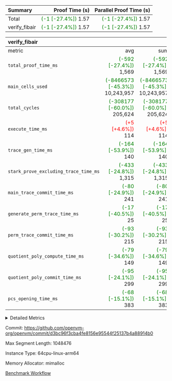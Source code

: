 | Summary | Proof Time (s) | Parallel Proof Time (s) |
|:---|---:|---:|
| Total | <span style='color: green'>(-1 [-27.4%])</span> 1.57 | <span style='color: green'>(-1 [-27.4%])</span> 1.57 |
| verify_fibair | <span style='color: green'>(-1 [-27.4%])</span> 1.57 | <span style='color: green'>(-1 [-27.4%])</span> 1.57 |


| verify_fibair |||||
|:---|---:|---:|---:|---:|
|metric|avg|sum|max|min|
| `total_proof_time_ms ` | <span style='color: green'>(-592 [-27.4%])</span> 1,569 | <span style='color: green'>(-592 [-27.4%])</span> 1,569 | <span style='color: green'>(-592 [-27.4%])</span> 1,569 | <span style='color: green'>(-592 [-27.4%])</span> 1,569 |
| `main_cells_used     ` | <span style='color: green'>(-8466573 [-45.3%])</span> 10,243,957 | <span style='color: green'>(-8466573 [-45.3%])</span> 10,243,957 | <span style='color: green'>(-8466573 [-45.3%])</span> 10,243,957 | <span style='color: green'>(-8466573 [-45.3%])</span> 10,243,957 |
| `total_cycles        ` | <span style='color: green'>(-308177 [-60.0%])</span> 205,624 | <span style='color: green'>(-308177 [-60.0%])</span> 205,624 | <span style='color: green'>(-308177 [-60.0%])</span> 205,624 | <span style='color: green'>(-308177 [-60.0%])</span> 205,624 |
| `execute_time_ms     ` | <span style='color: red'>(+5 [+4.6%])</span> 114 | <span style='color: red'>(+5 [+4.6%])</span> 114 | <span style='color: red'>(+5 [+4.6%])</span> 114 | <span style='color: red'>(+5 [+4.6%])</span> 114 |
| `trace_gen_time_ms   ` | <span style='color: green'>(-164 [-53.9%])</span> 140 | <span style='color: green'>(-164 [-53.9%])</span> 140 | <span style='color: green'>(-164 [-53.9%])</span> 140 | <span style='color: green'>(-164 [-53.9%])</span> 140 |
| `stark_prove_excluding_trace_time_ms` | <span style='color: green'>(-433 [-24.8%])</span> 1,315 | <span style='color: green'>(-433 [-24.8%])</span> 1,315 | <span style='color: green'>(-433 [-24.8%])</span> 1,315 | <span style='color: green'>(-433 [-24.8%])</span> 1,315 |
| `main_trace_commit_time_ms` | <span style='color: green'>(-80 [-24.9%])</span> 241 | <span style='color: green'>(-80 [-24.9%])</span> 241 | <span style='color: green'>(-80 [-24.9%])</span> 241 | <span style='color: green'>(-80 [-24.9%])</span> 241 |
| `generate_perm_trace_time_ms` | <span style='color: green'>(-17 [-40.5%])</span> 25 | <span style='color: green'>(-17 [-40.5%])</span> 25 | <span style='color: green'>(-17 [-40.5%])</span> 25 | <span style='color: green'>(-17 [-40.5%])</span> 25 |
| `perm_trace_commit_time_ms` | <span style='color: green'>(-93 [-30.2%])</span> 215 | <span style='color: green'>(-93 [-30.2%])</span> 215 | <span style='color: green'>(-93 [-30.2%])</span> 215 | <span style='color: green'>(-93 [-30.2%])</span> 215 |
| `quotient_poly_compute_time_ms` | <span style='color: green'>(-79 [-34.6%])</span> 149 | <span style='color: green'>(-79 [-34.6%])</span> 149 | <span style='color: green'>(-79 [-34.6%])</span> 149 | <span style='color: green'>(-79 [-34.6%])</span> 149 |
| `quotient_poly_commit_time_ms` | <span style='color: green'>(-95 [-24.1%])</span> 299 | <span style='color: green'>(-95 [-24.1%])</span> 299 | <span style='color: green'>(-95 [-24.1%])</span> 299 | <span style='color: green'>(-95 [-24.1%])</span> 299 |
| `pcs_opening_time_ms ` | <span style='color: green'>(-68 [-15.1%])</span> 383 | <span style='color: green'>(-68 [-15.1%])</span> 383 | <span style='color: green'>(-68 [-15.1%])</span> 383 | <span style='color: green'>(-68 [-15.1%])</span> 383 |



<details>
<summary>Detailed Metrics</summary>

|  | verify_program_compile_ms | total_cells | stark_prove_excluding_trace_time_ms | quotient_poly_compute_time_ms | quotient_poly_commit_time_ms | perm_trace_commit_time_ms | pcs_opening_time_ms | main_trace_commit_time_ms |
| --- | --- | --- | --- | --- | --- | --- | --- |
|  | 5 | 65,536 | 67 | 3 | 14 | 0 | 34 | 15 | 

| air_name | rows | quotient_deg | main_cols | interactions | constraints | cells |
| --- | --- | --- | --- | --- | --- | --- |
| AccessAdapterAir<2> |  | 4 |  | 5 | 11 |  | 
| AccessAdapterAir<4> |  | 4 |  | 5 | 11 |  | 
| AccessAdapterAir<8> |  | 4 |  | 5 | 11 |  | 
| FibonacciAir | 32,768 | 1 | 2 |  | 5 | 65,536 | 
| FriReducedOpeningAir |  | 4 |  | 31 | 52 |  | 
| NativePoseidon2Air<BabyBearParameters>, 1> |  | 4 |  | 136 | 530 |  | 
| PhantomAir |  | 4 |  | 3 | 4 |  | 
| ProgramAir |  | 1 |  | 1 | 4 |  | 
| VariableRangeCheckerAir |  | 1 |  | 1 | 4 |  | 
| VmAirWrapper<AluNativeAdapterAir, FieldArithmeticCoreAir> |  | 4 |  | 15 | 23 |  | 
| VmAirWrapper<BranchNativeAdapterAir, BranchEqualCoreAir<1> |  | 4 |  | 11 | 22 |  | 
| VmAirWrapper<JalNativeAdapterAir, JalCoreAir> |  | 4 |  | 7 | 6 |  | 
| VmAirWrapper<NativeAdapterAir<2, 0>, PublicValuesCoreAir> |  | 4 |  | 11 | 22 |  | 
| VmAirWrapper<NativeLoadStoreAdapterAir<1>, NativeLoadStoreCoreAir<1> |  | 4 |  | 15 | 16 |  | 
| VmAirWrapper<NativeLoadStoreAdapterAir<4>, NativeLoadStoreCoreAir<4> |  | 4 |  | 15 | 16 |  | 
| VmAirWrapper<NativeVectorizedAdapterAir<4>, FieldExtensionCoreAir> |  | 4 |  | 15 | 23 |  | 
| VmConnectorAir |  | 4 |  | 3 | 8 |  | 
| VolatileBoundaryAir |  | 4 |  | 4 | 16 |  | 

| group | trace_gen_time_ms | total_proof_time_ms | total_cycles | total_cells | stark_prove_excluding_trace_time_ms | quotient_poly_compute_time_ms | quotient_poly_commit_time_ms | perm_trace_commit_time_ms | pcs_opening_time_ms | main_trace_commit_time_ms | main_cells_used | generate_perm_trace_time_ms | execute_time_ms |
| --- | --- | --- | --- | --- | --- | --- | --- | --- | --- | --- | --- | --- | --- |
| verify_fibair | 140 | 1,569 | 205,624 | 27,624,088 | 1,315 | 149 | 299 | 215 | 383 | 241 | 10,243,957 | 25 | 114 | 

| group | air_name | rows | prep_cols | perm_cols | main_cols | cells |
| --- | --- | --- | --- | --- | --- | --- |
| verify_fibair | AccessAdapterAir<2> | 65,536 |  | 12 | 11 | 1,507,328 | 
| verify_fibair | AccessAdapterAir<4> | 32,768 |  | 12 | 13 | 819,200 | 
| verify_fibair | AccessAdapterAir<8> | 128 |  | 12 | 17 | 3,712 | 
| verify_fibair | FriReducedOpeningAir | 1,024 |  | 36 | 25 | 62,464 | 
| verify_fibair | NativePoseidon2Air<BabyBearParameters>, 1> | 16,384 |  | 160 | 399 | 9,158,656 | 
| verify_fibair | PhantomAir | 4,096 |  | 8 | 6 | 57,344 | 
| verify_fibair | ProgramAir | 8,192 |  | 8 | 10 | 147,456 | 
| verify_fibair | VariableRangeCheckerAir | 262,144 | 2 | 8 | 1 | 2,359,296 | 
| verify_fibair | VmAirWrapper<AluNativeAdapterAir, FieldArithmeticCoreAir> | 131,072 |  | 20 | 29 | 6,422,528 | 
| verify_fibair | VmAirWrapper<BranchNativeAdapterAir, BranchEqualCoreAir<1> | 32,768 |  | 16 | 23 | 1,277,952 | 
| verify_fibair | VmAirWrapper<JalNativeAdapterAir, JalCoreAir> | 8,192 |  | 12 | 9 | 172,032 | 
| verify_fibair | VmAirWrapper<NativeLoadStoreAdapterAir<1>, NativeLoadStoreCoreAir<1> | 65,536 |  | 24 | 22 | 3,014,656 | 
| verify_fibair | VmAirWrapper<NativeLoadStoreAdapterAir<4>, NativeLoadStoreCoreAir<4> | 16,384 |  | 24 | 31 | 901,120 | 
| verify_fibair | VmAirWrapper<NativeVectorizedAdapterAir<4>, FieldExtensionCoreAir> | 8,192 |  | 20 | 38 | 475,136 | 
| verify_fibair | VmConnectorAir | 2 | 1 | 8 | 4 | 24 | 
| verify_fibair | VolatileBoundaryAir | 65,536 |  | 8 | 11 | 1,245,184 | 

</details>


Commit: https://github.com/openvm-org/openvm/commit/d3bc96f3cba4fe8156e95544f25137b4a88914b0

Max Segment Length: 1048476

Instance Type: 64cpu-linux-arm64

Memory Allocator: mimalloc

[Benchmark Workflow](https://github.com/openvm-org/openvm/actions/runs/13095274789)
